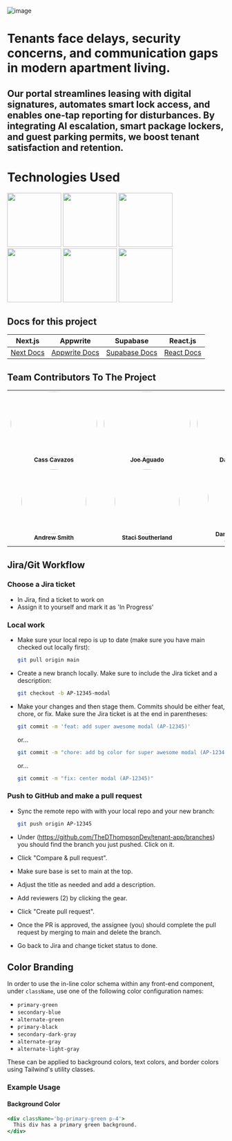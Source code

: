 ![image](https://github.com/user-attachments/assets/9a57c707-8fa9-42c1-a642-45a1acf42814)

# Tenants face delays, security concerns, and communication gaps in modern apartment living.

## Our portal streamlines leasing with digital signatures, automates smart lock access, and enables one-tap reporting for disturbances. By integrating AI escalation, smart package lockers, and guest parking permits, we boost tenant satisfaction and retention.

# Technologies Used

<img style="height:125px" src="https://cdn.jsdelivr.net/gh/devicons/devicon@latest/icons/typescript/typescript-original.svg" /> <img style="height:125px" src="https://cdn.jsdelivr.net/gh/devicons/devicon@latest/icons/nextjs/nextjs-original.svg" /> <img style="height:125px" src="https://cdn.jsdelivr.net/gh/devicons/devicon@latest/icons/appwrite/appwrite-original.svg" /> <img style="height:125px" src="https://cdn.jsdelivr.net/gh/devicons/devicon/icons/react/react-original-wordmark.svg" /> <img style="height:125px" src="https://cdn.jsdelivr.net/gh/devicons/devicon@latest/icons/css3/css3-original.svg" /> <img style="height:125px" src="https://cdn.jsdelivr.net/gh/devicons/devicon@latest/icons/supabase/supabase-original.svg" />

## Docs for this project

| Next.js                               | Appwrite                                  | Supabase                                    | React.js                         |
| ------------------------------------- | ----------------------------------------- | ------------------------------------------- | -------------------------------- |
| [Next Docs ](https://nextjs.org/docs) | [Appwrite Docs](https://appwrite.io/docs) | [Supabase Docs ](https://supabase.com/docs) | [React Docs](https://react.dev/) |

## Team Contributors To The Project

<table>
  <tr>
    <td align="center" width="175">
      <a href="https://www.linkedin.com/in/casacava/">
        <img src="https://github.com/user-attachments/assets/72674182-94f6-45bf-bbe6-7f8cef92338d" height="150" width="200" style="border-radius:50%;" /><br />
        <sub><b>Cass Cavazos</b></sub>
      </a>
    </td>
    <td align="center" width="175">
      <a href="https://www.linkedin.com/in/joeaguado/">
        <img src="https://github.com/user-attachments/assets/ed822669-8b90-4d8e-bd15-82513aaffe3e" height="150" width="200" style="border-radius:50%;" /><br />
        <sub><b>Joe Aguado</b></sub>
      </a>
    </td>
    <td align="center" width="175">
      <a href="https://www.linkedin.com/in/damianpad/">
        <img src="https://github.com/user-attachments/assets/44d0ee64-babe-4c43-a252-79daac03058e" height="150" width="200" style="border-radius:50%;" /><br />
        <sub><b>Damian Padilla</b></sub>
      </a>
    </td>
    <td align="center" width="175">
      <a href="https://www.linkedin.com/in/tatibertazoli/">
        <img src="https://github.com/user-attachments/assets/288e8740-1f5a-4e4d-a172-da2558ea7ac1" height="150" width="200" style="border-radius:50%;" /><br />
        <sub><b>Tatiana Bertazoli</b></sub>
      </a>
    </td>
  </tr>
  <tr>
    <td align="center" width="175">
      <a href="https://www.linkedin.com/in/andrew-sm1th/">
        <img src="https://github.com/user-attachments/assets/bc9f85bd-06a2-49b9-a14f-6e37715f069d" height="150" width="150" style="border-radius:50%;" /><br />
        <sub><b>Andrew Smith</b></sub>
      </a>
    </td>
    <td align="center" width="175">
      <a href="https://www.linkedin.com/in/staci-southerland-649549a8/">
        <img src="https://github.com/user-attachments/assets/9660d25b-1111-41e5-8a90-9f91ec928533" height="150" width="150" style="border-radius:50%;" /><br />
        <sub><b>Staci Southerland</b></sub>
      </a>
    </td>
    <td align="center" width="175">
      <a href="https://www.linkedin.com/in/dthompsondev/">
        <img src="https://github.com/user-attachments/assets/8dc36ff7-8e09-4ea0-9ee1-e9bc3062745b" height="150" width="150" style="border-radius:50%;" /><br />
        <sub><b>Danny Thompson</b></sub>
        <br /><sub>(Tech Lead)</sub>
      </a>
    </td>
  </tr>
</table>

## Jira/Git Workflow

### Choose a Jira ticket

- In Jira, find a ticket to work on
- Assign it to yourself and mark it as 'In Progress'

### Local work

- Make sure your local repo is up to date (make sure you have main checked out locally first):

  ```bash
  git pull origin main
  ```

- Create a new branch locally. Make sure to include the Jira ticket and a description:

  ```bash
  git checkout -b AP-12345-modal
  ```

- Make your changes and then stage them. Commits should be either feat, chore, or fix. Make sure the Jira ticket is at the end in parentheses:

  ```bash
  git commit -m 'feat: add super awesome modal (AP-12345)'
  ```

  or...

  ```bash
  git commit -m "chore: add bg color for super awesome modal (AP-12345)"
  ```

  or...

  ```bash
  git commit -m "fix: center modal (AP-12345)"
  ```

### Push to GitHub and make a pull request

- Sync the remote repo with with your local repo and your new branch:

  ```bash
  git push origin AP-12345
  ```

- Under (https://github.com/TheDThompsonDev/tenant-app/branches) you should find the branch you just pushed. Click on it.
- Click "Compare & pull request".
- Make sure base is set to main at the top.
- Adjust the title as needed and add a description.
- Add reviewers (2) by clicking the gear.
- Click "Create pull request".
- Once the PR is approved, the assignee (you) should complete the pull request by merging to main and delete the branch.
- Go back to Jira and change ticket status to done.

## Color Branding

In order to use the in-line color schema within any front-end component, under `className`, use one of the following color configuration names:

- `primary-green`
- `secondary-blue`
- `alternate-green`
- `primary-black`
- `secondary-dark-gray`
- `alternate-gray`
- `alternate-light-gray`

These can be applied to background colors, text colors, and border colors using Tailwind's utility classes.

### Example Usage

#### Background Color

```jsx
<div className='bg-primary-green p-4'>
  This div has a primary green background.
</div>
```
